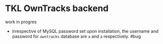 # TKL OwnTracks backend

work in progres

* Irrespective of MySQL password set upon installation, the username and password for `owntracks` database are `a` and `a` respectively. #bug
